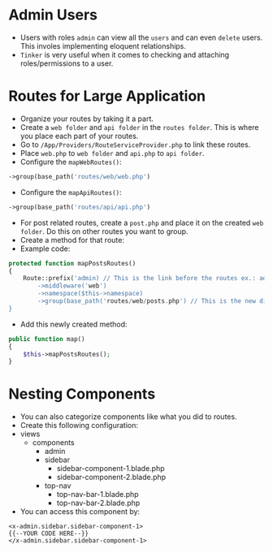 # Admin Users
- Users with roles `admin` can view all the `users` and can even `delete` users. This involes implementing eloquent relationships.
- `Tinker` is very useful when it comes to checking and attaching roles/permissions to a user.

# Routes for Large Application
- Organize your routes by taking it a part.
- Create a `web folder` and `api folder` in the `routes folder`. This is where you place each part of your routes.
- Go to `/App/Providers/RouteServiceProvider.php` to link these routes.
- Place `web.php` to `web folder` and `api.php` to `api folder`.
- Configure the `mapWebRoutes()`:
```php
->group(base_path('routes/web/web.php')
```
- Configure the `mapApiRoutes()`:
```php
->group(base_path('routes/api/api.php')
```
- For post related routes, create a `post.php` and place it on the created `web folder`. Do this on other routes you want to group.
- Create a method for that route:
- Example code:
```php
protected function mapPostsRoutes()
{
    Route::prefix('admin) // This is the link before the routes ex.: admin/posts/create
        ->middleware('web')
        ->namespace($this->namespace)
        ->group(base_path('routes/web/posts.php') // This is the new directory for POST ROUTES
}
```
- Add this newly created method:
```php
public function map()
{
    $this->mapPostsRoutes();
}
```

# Nesting Components
- You can also categorize components like what you did to routes.
- Create this following configuration:
- views
    - components
        - admin
        - sidebar
            - sidebar-component-1.blade.php
            - sidebar-component-2.blade.php
        - top-nav
            - top-nav-bar-1.blade.php
            - top-nav-bar-2.blade.php
- You can access this component by:
```blade
<x-admin.sidebar.sidebar-component-1>
{{--YOUR CODE HERE--}}
</x-admin.sidebar.sidebar-component-1>
```
